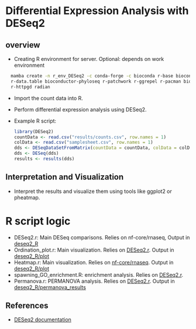 # Differential Expression Analysis with DESeq2

## overview

- Creating R environment for server. Optional: depends on work environment

```bash
  mamba create -n r_env_DESeq2 -c conda-forge -c bioconda r-base bioconductor-deseq2 r-ellipse r-ggplot2 r-dplyr r-tidyr \
  r-data.table bioconductor-phyloseq r-patchwork r-ggrepel r-pacman bioconductor-summarizedexperiment bioconductor-tximport bioconductor-apeglm bioconductor-GenomicFeatures \
  r-httpgd radian
```

- Import the count data into R.
- Perform differential expression analysis using DESeq2.
- Example R script:

  ```R
  library(DESeq2)
  countData <- read.csv("results/counts.csv", row.names = 1)
  colData <- read.csv("samplesheet.csv", row.names = 1)
  dds <- DESeqDataSetFromMatrix(countData = countData, colData = colData, design = ~ condition)
  dds <- DESeq(dds)
  results <- results(dds)
  ```

## Interpretation and Visualization

- Interpret the results and visualize them using tools like ggplot2 or pheatmap.

# R script logic

- DESeq2.r: Main DESeq comparisons. Relies on nf-core/rnaseq, Output in [deseq2_R](results/deseq2_R)
- Ordination_plot.r: Main visualization. Relies on [DESeq2.r](Rscripts/DESeq2.r). Output in [deseq2_R/plot](results/deseq2_R/plots)
- Heatmap.r: Main visualization. Relies on [nf-core/rnaseq](https://github.com/nf-core/rnaseq/). Output in [deseq2_R/plot](results/deseq2_R/heatmap)
- spawning_GO_enrichment.R: enrichment analysis. Relies on [DESeq2.r](Rscripts/DESeq2.r).
- Permanova.r: PERMANOVA analysis. Relies on [DESeq2.r](Rscripts/DESeq2.r). Output in [deseq2_R/permanova_results](results/deseq2_R/permanova_results)

## References

- [DESeq2 documentation](https://bioconductor.org/packages/release/bioc/html/DESeq2.html)
